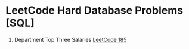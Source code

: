 # LeetCode Hard Database Problems [SQL]

1. Department Top Three Salaries [LeetCode 185](https://leetcode.com/problems/department-top-three-salaries/)